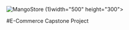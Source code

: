 ![MangoStore (1)](https://github.com/mutaremalcolm/e-commerce-project/assets/135226305/d5540bdf-6393-4bf6-a3c3-2181445038e4)width="500" height="300">

#E-Commerce Capstone Project




